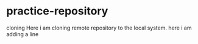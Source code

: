 # practice-repository
cloning
Here i am cloning remote repository to the local system.
here i am adding a line
